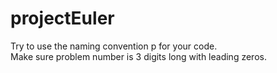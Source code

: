 projectEuler
============

Try to use the naming convention p<problemnumber> for your code.  
Make sure problem number is 3 digits long with leading zeros.

